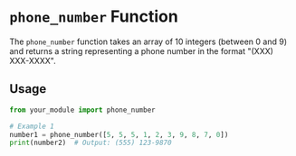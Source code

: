 
# `phone_number` Function

The `phone_number` function takes an array of 10 integers (between 0 and 9) and returns a string representing a phone number in the format "(XXX) XXX-XXXX".

## Usage

```python
from your_module import phone_number

# Example 1
number1 = phone_number([5, 5, 5, 1, 2, 3, 9, 8, 7, 0])
print(number2)  # Output: (555) 123-9870
```
